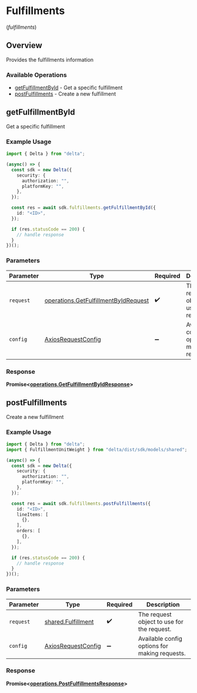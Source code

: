 # Fulfillments
(*fulfillments*)

## Overview

Provides the fulfillments information

### Available Operations

* [getFulfillmentById](#getfulfillmentbyid) - Get a specific fulfillment
* [postFulfillments](#postfulfillments) - Create a new fulfillment

## getFulfillmentById

Get a specific fulfillment

### Example Usage

```typescript
import { Delta } from "delta";

(async() => {
  const sdk = new Delta({
    security: {
      authorization: "",
      platformKey: "",
    },
  });

  const res = await sdk.fulfillments.getFulfillmentById({
    id: "<ID>",
  });

  if (res.statusCode == 200) {
    // handle response
  }
})();
```

### Parameters

| Parameter                                                                                    | Type                                                                                         | Required                                                                                     | Description                                                                                  |
| -------------------------------------------------------------------------------------------- | -------------------------------------------------------------------------------------------- | -------------------------------------------------------------------------------------------- | -------------------------------------------------------------------------------------------- |
| `request`                                                                                    | [operations.GetFulfillmentByIdRequest](../../models/operations/getfulfillmentbyidrequest.md) | :heavy_check_mark:                                                                           | The request object to use for the request.                                                   |
| `config`                                                                                     | [AxiosRequestConfig](https://axios-http.com/docs/req_config)                                 | :heavy_minus_sign:                                                                           | Available config options for making requests.                                                |


### Response

**Promise<[operations.GetFulfillmentByIdResponse](../../models/operations/getfulfillmentbyidresponse.md)>**


## postFulfillments

Create a new fulfillment

### Example Usage

```typescript
import { Delta } from "delta";
import { FulfillmentUnitWeight } from "delta/dist/sdk/models/shared";

(async() => {
  const sdk = new Delta({
    security: {
      authorization: "",
      platformKey: "",
    },
  });

  const res = await sdk.fulfillments.postFulfillments({
    id: "<ID>",
    lineItems: [
      {},
    ],
    orders: [
      {},
    ],
  });

  if (res.statusCode == 200) {
    // handle response
  }
})();
```

### Parameters

| Parameter                                                    | Type                                                         | Required                                                     | Description                                                  |
| ------------------------------------------------------------ | ------------------------------------------------------------ | ------------------------------------------------------------ | ------------------------------------------------------------ |
| `request`                                                    | [shared.Fulfillment](../../models/shared/fulfillment.md)     | :heavy_check_mark:                                           | The request object to use for the request.                   |
| `config`                                                     | [AxiosRequestConfig](https://axios-http.com/docs/req_config) | :heavy_minus_sign:                                           | Available config options for making requests.                |


### Response

**Promise<[operations.PostFulfillmentsResponse](../../models/operations/postfulfillmentsresponse.md)>**

